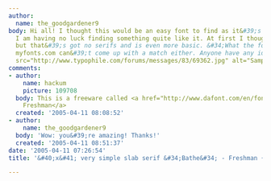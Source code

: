 ```yaml
---
author:
  name: the_goodgardener9
body: Hi all! I thought this would be an easy font to find as it&#39;s so basic, however
  I am having no luck finding something quite like it. At first I thought it was Machine,
  but that&#39;s got no serifs and is even more basic. &#34;What the font&#34; on
  myfonts.com can&#39;t come up with a match either. Anyone have any ideas? <BR> <BR><img
  src="http://www.typophile.com/forums/messages/83/69362.jpg" alt="Sample">
comments:
- author:
    name: hackum
    picture: 109708
  body: This is a freeware called <a href="http://www.dafont.com/en/font.php?file=freshman&amp;text=BATHE">
    Freshman</a>
  created: '2005-04-11 08:08:52'
- author:
    name: the_goodgardener9
  body: 'Wow: you&#39;re amazing! Thanks!'
  created: '2005-04-11 08:51:37'
date: '2005-04-11 07:26:54'
title: '&#40;x&#41; very simple slab serif &#34;Bathe&#34; - Freshman {Anastas}'

---
```

